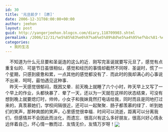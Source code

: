 ```yaml
---
id: 30
title: '元旦前夕！ [原]'
date: 2006-12-31T08:00:00+00:00
author: jeehon
layout: post
guid: http://yangerjeehon.blogcn.com/diary,118709903.shtml
permalink: /2006/12/31/%e5%85%83%e6%97%a6%e5%89%8d%e5%a4%95%ef%bc%81-%e5%8e%9f/
categories:
  - 我的生活
---
```

　不知道为什么元旦要和圣诞连的这么的近．刚写完圣诞就要写元旦了，感觉有点重复似的．可是节日虽很相似，感觉和经历的事情却截然不同呀．圣诞时，慌了一个星期，只感到疲惫和累，一点其他的感觉都没有了．而此时的我却满心的心事说不出来．呵呵，最怕遇见这种事．  
　昨天一天感觉很郁闷，既困又晕．前天晚上就睡了六个小时，昨天早上又写了一个早上的作业，头都快暴了．晕了一天，还以为一天就在这样的状态结束，可没有想到晚上就要熄灯时，帅帅，小女子和我妹竟然打电话给我，同时而且是同地打过来的，真羡慕她们，学校间隔很近，还可以一起聚聚．肠子都羡慕的绿了．听到她们的笑声，那种爽朗的笑声，心里感觉很幸福．时间可以流逝，距离可以分离我们，但感情并不会因此而淡化，而遗忘．很高兴有这么多好朋友，很高兴好心情永远伴着自己，坏心情一散而过．友情无价，友情万岁呀！<img src="http://login.blogcn.com/images/em/2/6.gif" align="absMiddle" border="0" />